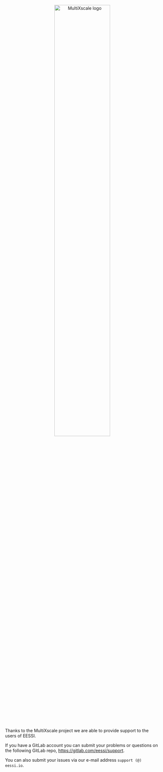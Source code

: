 <p align="center">
  <img width="60%" src="../img/logos/multixscale_logo.png" alt="MultiXscale logo">
</p>

Thanks to the MultiXscale project we are able to provide support to the users of EESSI. 

If you have a GitLab account you can submit your problems or questions on 
the following GitLab repo, https://gitlab.com/eessi/support.

You can also submit your issues via our e-mail address `support (@) eessi.io`.